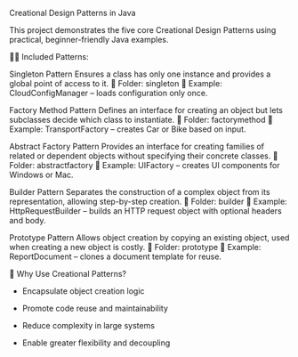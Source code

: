Creational Design Patterns in Java

This project demonstrates the five core Creational Design Patterns using practical, beginner-friendly Java examples.

👨‍💻 Included Patterns:

Singleton Pattern
Ensures a class has only one instance and provides a global point of access to it.
📁 Folder: singleton
🧪 Example: CloudConfigManager – loads configuration only once.

Factory Method Pattern
Defines an interface for creating an object but lets subclasses decide which class to instantiate.
📁 Folder: factorymethod
🧪 Example: TransportFactory – creates Car or Bike based on input.

Abstract Factory Pattern
Provides an interface for creating families of related or dependent objects without specifying their concrete classes.
📁 Folder: abstractfactory
🧪 Example: UIFactory – creates UI components for Windows or Mac.

Builder Pattern
Separates the construction of a complex object from its representation, allowing step-by-step creation.
📁 Folder: builder
🧪 Example: HttpRequestBuilder – builds an HTTP request object with optional headers and body.

Prototype Pattern
Allows object creation by copying an existing object, used when creating a new object is costly.
📁 Folder: prototype
🧪 Example: ReportDocument – clones a document template for reuse.

🧠 Why Use Creational Patterns?

 * Encapsulate object creation logic

 * Promote code reuse and maintainability

 * Reduce complexity in large systems

 * Enable greater flexibility and decoupling